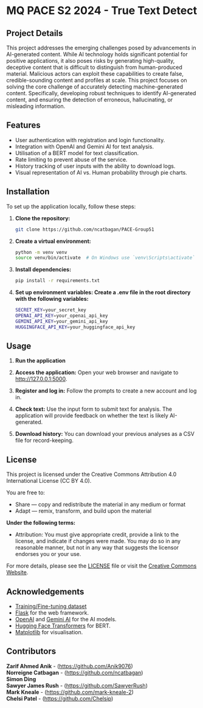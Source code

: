 # MQ PACE S2 2024 - True Text Detect 
<h2>Project Details</h2>
<p>This project addresses the emerging challenges posed by advancements in AI-generated content. While AI technology holds significant potential for positive applications, it also poses risks by generating high-quality, deceptive content that is difficult to distinguish from human-produced material. Malicious actors can exploit these capabilities to create false, credible-sounding content and profiles at scale. This project focuses on solving the core challenge of accurately detecting machine-generated content. Specifically, developing robust techniques to identify AI-generated content, and ensuring the detection of erroneous, hallucinating, or misleading information.</p>

<h2>Features</h2>
<ul>
  <li>User authentication with registration and login functionality. </li> 
  <li>Integration with OpenAI and Gemini AI for text analysis. </li>  
  <li>Utilisation of a BERT model for text classification. </li> 
  <li>Rate limiting to prevent abuse of the service. </li> 
  <li>History tracking of user inputs with the ability to download logs. </li>  
  <li>Visual representation of AI vs. Human probability through pie charts. </li> 
</ul>

<h2>Installation</h2>
<p>To set up the application locally, follow these steps:

1. **Clone the repository:**
    ```bash
   git clone https://github.com/ncatbagan/PACE-Group51
   ```

2. **Create a virtual environment:**
    ```bash
    python -m venv venv
    source venv/bin/activate  # On Windows use `venv\Scripts\activate`
    ```

3. **Install dependencies:**
    ```bash
    pip install -r requirements.txt
    ```

4. **Set up environment variables: Create a .env file in the root directory with the following variables:**
    ```bash
    SECRET_KEY=your_secret_key
    OPENAI_API_KEY=your_openai_api_key
    GEMINI_API_KEY=your_gemini_api_key
    HUGGINGFACE_API_KEY=your_huggingface_api_key
    ```
</p>

<h2>Usage</h2>
<p>
  
1. **Run the application**

2. **Access the application:** Open your web browser and navigate to http://127.0.0.1:5000.

3. **Register and log in:** Follow the prompts to create a new account and log in.

4. **Check text:** Use the input form to submit text for analysis. The application will provide feedback on whether the text is likely AI-generated.

5. **Download history:** You can download your previous analyses as a CSV file for record-keeping.
</p>

<h2>License</h2>

This project is licensed under the Creative Commons Attribution 4.0 International License (CC BY 4.0). 

You are free to:
<ul>
<li>Share — copy and redistribute the material in any medium or format </li>
<li>Adapt — remix, transform, and build upon the material </li>
</ul>

**Under the following terms:**
<ul>
<li> Attribution: You must give appropriate credit, provide a link to the license, and indicate if changes were made. You may do so in any reasonable manner, but not in any way that suggests the licensor endorses you or your use. </li>
</ul>
<p>For more details, please see the <a href="LICENSE">LICENSE</a> file or visit the <a href="https://creativecommons.org/licenses/by/4.0/">Creative Commons Website</a>.</p>


<h2>Acknowledgements</h2>
<ul>
  <li><a href="https://www.kaggle.com/datasets/shanegerami/ai-vs-human-text" target="_blank">Training/Fine-tuning dataset</a></li>
  <li><a href="https://flask.palletsprojects.com/" target="_blank">Flask</a> for the web framework.</li>
  <li><a href="https://openai.com/" target="_blank">OpenAI</a> and <a href="https://google.com/generativeai" target="_blank">Gemini AI</a> for the AI models.</li>
  <li><a href="https://huggingface.co/transformers/" target="_blank">Hugging Face Transformers</a> for BERT.</li>
  <li><a href="https://matplotlib.org/" target="_blank">Matplotlib</a> for visualisation.</li>

</ul>

<h2>Contributors</h2>

**Zarif Ahmed Anik** - (https://github.com/Anik9076)<br>
**Norreigne Catbagan** - (https://github.com/ncatbagan)<br>
**Simon Ding** <br>
**Sawyer James Rush** - (https://github.com/SawyerRush)<br>
**Mark Kneale** - (https://github.com/mark-kneale-2)<br>
**Chelsi Patel** - (https://github.com/Chelsip)<br>
